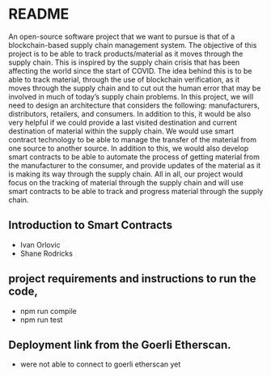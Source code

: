 # README

An open-source software project that we want to pursue is that of a blockchain-based supply chain management system. The objective of this project is to be able to track products/material as it moves through the supply chain. This is inspired by the supply chain crisis that has been affecting the world since the start of COVID. The idea behind this is to be able to track material, through the use of blockchain verification, as it moves through the supply chain and to cut out the human error that may be involved in much of today’s supply chain problems. In this project, we will need to design an architecture that considers the following: manufacturers, distributors, retailers, and consumers. In addition to this, it would be also very helpful if we could provide a last visited destination and current destination of material within the supply chain. We would use smart contract technology to be able to manage the transfer of the material from one source to another source. In addition to this, we would also develop smart contracts to be able to automate the process of getting material from the manufacturer to the consumer, and provide updates of the material as it is making its way through the supply chain. All in all, our project would focus on the tracking of material through the supply chain and will use smart contracts to be able to track and progress material through the supply chain.


## Introduction to Smart Contracts
* Ivan Orlovic 
* Shane Rodricks

## project requirements and instructions to run the code, 
* npm run compile
* npm run test


## Deployment link from the Goerli Etherscan.
* were not able to connect to goerli etherscan yet